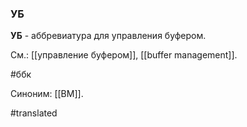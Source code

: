 ### УБ

**УБ** - аббревиатура для управления буфером.

См.: [[управление буфером]], [[buffer management]].

#ббк

Синоним: [[BM]].

#translated

